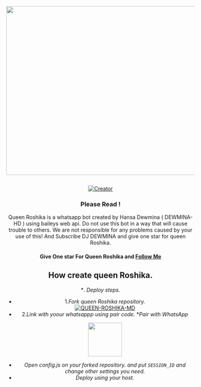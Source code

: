 <div class = "repo" align = "center">
 
<a href = "#">
<img src = "https://i.imgur.com/VJlI4HR.jpeg"  width="900" height="450">
</img>
 <p align="center">
  <a href="#"><img src="http://readme-typing-svg.herokuapp.com?color=ff00ab&center=true&vCenter=true&multiline=false&lines=QUEEN+ROSHIKA+WHATSAPP+BOT" alt="">
</p>
    <p align="center">
<a href="#"><img title="Creator" src="https://img.shields.io/badge/Creator-HANSA_DEWMINA-red.svg?style=for-the-badge&logo=github"></a>

### Please Read !
Queen Roshika is a whatsapp bot created by Hansa Dewmina ( DEWMINA-HD ) using baileys web api. Do not use this bot in a way that will cause trouble to others. 
We are not responsible for any problems caused by your use of this!
And Subscribe DJ DEWMINA and give one star for queen Roshika.
</br>
#### Give One star For Queen Roshika and [Follow Me](https://github.com/DEWMINA-HD) 

## How create queen Roshika.

**. Deploy steps.*
 - 1._Fork queen Roshika repository._
    <br>
    <a href="https://github.com/DEWMINA-HD/QUEEN-ROSHIKA/fork"><img title="QUEEN-ROSHIKA-MD" src="https://img.shields.io/badge/FORK QUEEN_ROSHIKA-h?color=black&style=for-the-badge&logo=stackshare"></a>
 - 2._Link with yoour whatsappp using pair code._
   **Pair with WhatsApp* 
   <p align="center">
       <a href="https://pair-web-public.koyeb.app">
         <img src="https://play-lh.googleusercontent.com/901aMQFFnVoX2T-YuJmTIwpPve_SUgMv_QSyzMSPtAqt_l0CyXN1DxfD6xXU0r2f9iM=w240-h480-rw" width="90" />
       </a>
   </p>
 - _Open config.js on your forked repository. and put `SESSION_ID` and change other settings you need._
 - _Deploy using your host._
   </br>

